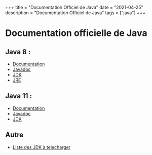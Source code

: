 +++
title = "Documentation Officiel de Java"
date = "2021-04-25"
description = "Documentation Officiel de Java"
tags = ["java"]
+++

# Documentation officielle de Java

## Java 8 :
* [Documentation](https://docs.oracle.com/javase/8/)
* [Javadoc](https://docs.oracle.com/javase/8/docs/api/)
* [JDK](https://www.oracle.com/java/technologies/javase/javase-jdk8-downloads.html)
* [JRE](https://www.oracle.com/java/technologies/javase-server-jre8-downloads.html)

## Java 11 :
* [Documentation](https://docs.oracle.com/en/java/javase/11/)
* [Javadoc](https://docs.oracle.com/en/java/javase/11/docs/api/index.html)
* [JDK](https://www.oracle.com/java/technologies/javase-jdk11-downloads.html)

## Autre
* [Liste des JDK à telecharger](https://www.oracle.com/java/technologies/javase-downloads.html)